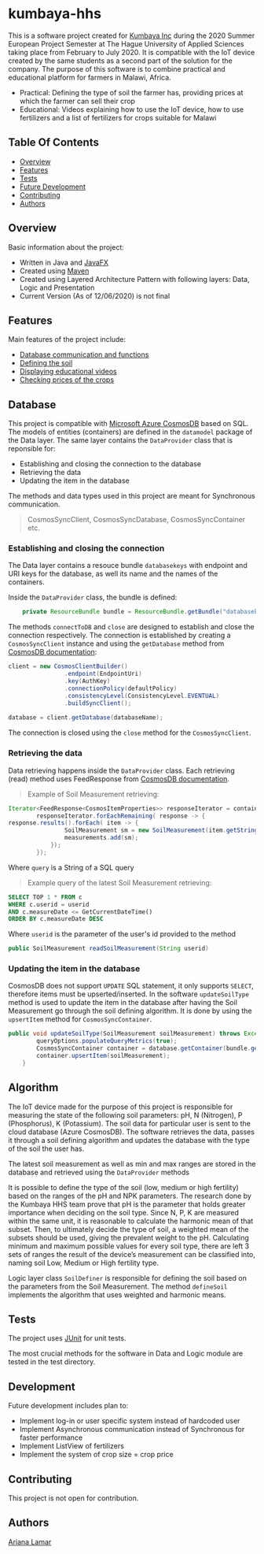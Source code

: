 # kumbaya-hhs

This is a software project created for [Kumbaya Inc](https://kumbaya.co/) during the 2020 Summer European Project Semester at The Hague University of Applied Sciences taking place from February to July 2020. It is compatible with the IoT device created by the same students as a second part of the solution for the company. The purpose of this software is to combine practical and educational platform for farmers in Malawi, Africa.
>
- Practical: Defining the type of soil the farmer has, providing prices at which the farmer can sell their crop
- Educational: Videos explaining how to use the IoT device, how to use fertilizers and a list of fertilizers for crops suitable for Malawi 

## Table Of Contents 
- [Overview](#overview)
- [Features](#features)
- [Tests](#tests)
- [Future Development](#development)
- [Contributing](#contributing)
- [Authors](#authors)

## Overview
Basic information about the project:
>
- Written in Java and [JavaFX](https://openjfx.io/)
- Created using [Maven](https://maven.apache.org/)
- Created using Layered Architecture Pattern with following layers: Data, Logic and Presentation
- Current Version (As of 12/06/2020) is not final

## Features
Main features of the project include:
>
- [Database communication and functions](#database)
- [Defining the soil](#algorithm)
- [Displaying educational videos](#videos)
- [Checking prices of the crops](#prices)

## Database
This project is compatible with [Microsoft Azure CosmosDB](https://docs.microsoft.com/en-us/azure/cosmos-db/sql-api-sdk-java) based on SQL. The models of entities (containers) are defined in the ```datamodel``` package of the Data layer. The same layer contains the ```DataProvider``` class that is reponsible for:

- Establishing and closing the connection to the database
- Retrieving the data
- Updating the item in the database

The methods and data types used in this project are meant for Synchronous communication.
> CosmosSyncClient, CosmosSyncDatabase, CosmosSyncContainer etc.

### Establishing and closing the connection
The Data layer contains a resouce bundle ```databasekeys``` with endpoint and URI keys for the database, as well its name and the names of the containers. 

Inside the ```DataProvider``` class, the bundle is defined:
```java
    private ResourceBundle bundle = ResourceBundle.getBundle("databasekeys");
```

The methods ```connectToDB``` and ```close``` are designed to establish and close the connection respectively.
The connection is established by creating a ```CosmosSyncClient``` instance and using the ```getDatabase``` method from [CosmosDB documentation](https://docs.microsoft.com/en-us/azure/cosmos-db/sql-api-sdk-java):

```java
client = new CosmosClientBuilder()
                .endpoint(EndpointUri)
                .key(AuthKey)
                .connectionPolicy(defaultPolicy)
                .consistencyLevel(ConsistencyLevel.EVENTUAL)
                .buildSyncClient();
                
database = client.getDatabase(databaseName);
```
The connection is closed using the ```close``` method for the ```CosmosSyncClient```.

### Retrieving the data
Data retrieving happens inside the ```DataProvider``` class. Each retrieving (read) method uses FeedResponse from [CosmosDB documentation](https://docs.microsoft.com/en-us/azure/cosmos-db/sql-api-sdk-java).

> Example of Soil Measurement retrieving:
```java
Iterator<FeedResponse<CosmosItemProperties>> responseIterator = container.queryItems(query, queryOptions);
        responseIterator.forEachRemaining( response -> {
response.results().forEach( item -> {
                SoilMeasurement sm = new SoilMeasurement(item.getString("id"), item.getString("userid"), item.getString("measureDate"), item.getDouble("nParam"), item.getDouble("pParam"), item.getDouble("kParam"), item.getDouble("pHParam"));
                measurements.add(sm);
            });
        });
```

Where ```query``` is a String of a SQL query 
> Example query of the latest Soil Measurement retrieving:

```SQL
SELECT TOP 1 * FROM c
WHERE c.userid = userid
AND c.measureDate <= GetCurrentDateTime() 
ORDER BY c.measureDate DESC
```
Where ```userid``` is the parameter of the user's id provided to the method

```java
public SoilMeasurement readSoilMeasurement(String userid)
```
### Updating the item in the database
CosmosDB does not support ```UPDATE``` SQL statement, it only supports ```SELECT```, therefore items must be upserted/inserted. In the software ```updateSoilType``` method is used to update the item in the database after having the Soil Measurement go through the soil defining algorithm. It is done by using the ```upsertItem``` method for ```CosmosSyncContainer```.

```java
public void updateSoilType(SoilMeasurement soilMeasurement) throws Exception {
        queryOptions.populateQueryMetrics(true);
        CosmosSyncContainer container = database.getContainer(bundle.getString("soilmeasurement"));
        container.upsertItem(soilMeasurement);
    }
```

## Algorithm
The IoT device made for the purpose of this project is responsible for measuring the state of the following soil parameters: pH, N (Nitrogen), P (Phosphorus), K (Potassium). The soil data for particular user is sent to the cloud database (Azure CosmosDB). The software retrieves the data, passes it through a soil defining algorithm and updates the database with the type of the soil the user has.

The latest soil measurement as well as min and max ranges are stored in the database and retrieved using the ```DataProvider``` methods

It is possible to define the type of the soil (low, medium or high fertility) based on the ranges of the pH and NPK parameters. The research done by the Kumbaya HHS team prove that pH is the parameter that holds greater importance when deciding on the soil type. Since N, P, K are measured within the same unit, it is reasonable to calculate the harmonic mean of that subset. Then, to ultimately decide the type of soil, a weighted mean of the subsets should be used, giving the prevalent weight to the pH. Calculating minimum and maximum possible values for every soil type, there are left 3 sets of ranges the result of the device’s measurement can be classified into, naming soil Low, Medium or High fertility type.

Logic layer class ```SoilDefiner``` is responsible for defining the soil based on the parameters from the Soil Measurement. The method ```defineSoil``` implements the algorithm that uses weighted and harmonic means. 
>

## Tests
The project uses [JUnit](https://junit.org/junit5/) for unit tests.
> 
The most crucial methods for the software in Data and Logic module are tested in the test directory.

## Development
Future development includes plan to:
>
- Implement log-in or user specific system instead of hardcoded user
- Implement Asynchronous communication instead of Synchronous for faster performance
- Implement ListView of fertilizers
- Implement the system of crop size = crop price


## Contributing
This project is not open for contribution.

## Authors
[Ariana Lamar](https://github.com/alam97)
